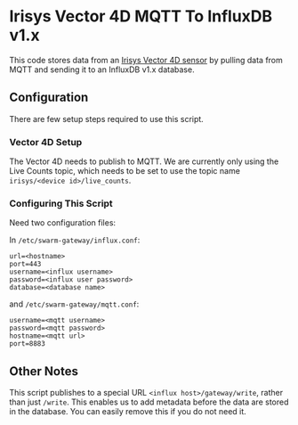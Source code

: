 Irisys Vector 4D MQTT To InfluxDB v1.x
======================================

This code stores data from an [Irisys Vector 4D
sensor](https://www.irisys.net/products/vector4d-people-counter) by pulling data
from MQTT and sending it to an InfluxDB v1.x database.

Configuration
-------------

There are few setup steps required to use this script.

### Vector 4D Setup

The Vector 4D needs to publish to MQTT. We are currently only using the Live
Counts topic, which needs to be set to use the topic name `irisys/<device
id>/live_counts`.

### Configuring This Script

Need two configuration files:

In `/etc/swarm-gateway/influx.conf`:

```
url=<hostname>
port=443
username=<influx username>
password=<influx user password>
database=<database name>
```

and `/etc/swarm-gateway/mqtt.conf`:

```
username=<mqtt username>
password=<mqtt password>
hostname=<mqtt url>
port=8883
```


Other Notes
-----------

This script publishes to a special URL `<influx host>/gateway/write`, rather
than just `/write`. This enables us to add metadata before the data are stored
in the database. You can easily remove this if you do not need it.
